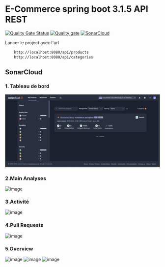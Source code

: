 # E-Commerce spring boot 3.1.5 API REST
[![Quality Gate Status](https://sonarcloud.io/api/project_badges/measure?project=moAllElite_ecommerce-springboot&metric=alert_status)](https://sonarcloud.io/summary/new_code?id=moAllElite_ecommerce-springboot)
[![Quality gate](https://sonarcloud.io/api/project_badges/quality_gate?project=moAllElite_ecommerce-springboot)](https://sonarcloud.io/summary/new_code?id=moAllElite_ecommerce-springboot)
[![SonarCloud](https://sonarcloud.io/images/project_badges/sonarcloud-black.svg)](https://sonarcloud.io/summary/new_code?id=moAllElite_ecommerce-springboot)


Lancer le project avec l'url 
    
        http://localhost:8080/api/products
        http://localhost:8080/api/categories
    
    
## SonarCloud 
### 1. Tableau de bord 

![img.png](img.png)
### 2.Main Analyses
![image](https://github.com/moAllElite/ecommerce-springboot/assets/123075078/8445dca8-d7f3-448a-8465-1f3536402eb2)
### 3.Activité
![image](https://github.com/moAllElite/ecommerce-springboot/assets/123075078/e1de708c-ce89-4e92-ab4a-7866f5359807)
### 4.Pull Requests
![image](https://github.com/moAllElite/ecommerce-springboot/assets/123075078/b2c94e7e-b0e0-44e2-a0b7-bae6278341a4)
### 5.Overview
![image](https://github.com/moAllElite/ecommerce-springboot/assets/123075078/d616fe15-e174-4931-8593-dd00af9b7119)
![image](https://github.com/moAllElite/ecommerce-springboot/assets/123075078/f9f00217-4956-43db-8a70-2d78baeae91e)
![image](https://github.com/moAllElite/ecommerce-springboot/assets/123075078/f8b8463a-7177-4f06-8d51-5bf53b0436f3)
